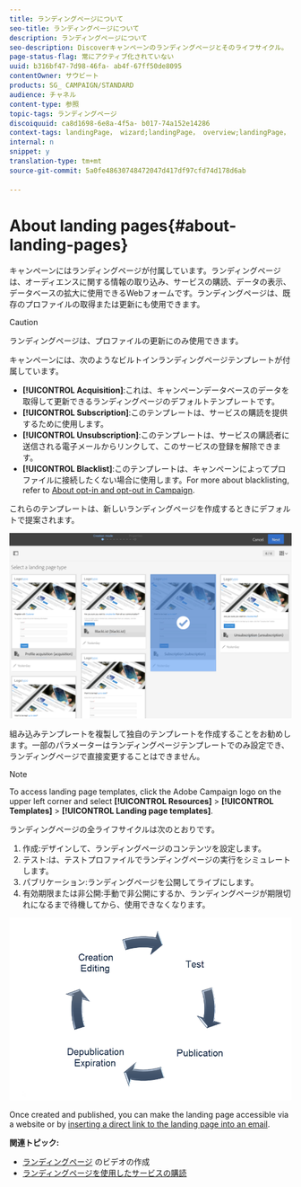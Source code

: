 ```yaml
---
title: ランディングページについて
seo-title: ランディングページについて
description: ランディングページについて
seo-description: Discoverキャンペーンのランディングページとそのライフサイクル。
page-status-flag: 常にアクティブ化されていない
uuid: b316bf47-7d98-46fa- ab4f-67ff50de8095
contentOwner: サウビート
products: SG_ CAMPAIGN/STANDARD
audience: チャネル
content-type: 参照
topic-tags: ランディングページ
discoiquuid: ca8d1698-6e8a-4f5a- b017-74a152e14286
context-tags: landingPage， wizard;landingPage， overview;landingPage， main
internal: n
snippet: y
translation-type: tm+mt
source-git-commit: 5a0fe48630748472047d417df97cfd74d178d6ab

---
```



# About landing pages{#about-landing-pages}

キャンペーンにはランディングページが付属しています。ランディングページは、オーディエンスに関する情報の取り込み、サービスの購読、データの表示、データベースの拡大に使用できるWebフォームです。ランディングページは、既存のプロファイルの取得または更新にも使用できます。

>[!CAUTION]
>
>ランディングページは、プロファイルの更新にのみ使用できます。

キャンペーンには、次のようなビルトインランディングページテンプレートが付属しています。

* **[!UICONTROL Acquisition]**:これは、キャンペーンデータベースのデータを取得して更新できるランディングページのデフォルトテンプレートです。
* **[!UICONTROL Subscription]**:このテンプレートは、サービスの購読を提供するために使用します。
* **[!UICONTROL Unsubscription]**:このテンプレートは、サービスの購読者に送信される電子メールからリンクして、このサービスの登録を解除できます。
* **[!UICONTROL Blacklist]**:このテンプレートは、キャンペーンによってプロファイルに接続したくない場合に使用します。For more about blacklisting, refer to [About opt-in and opt-out in Campaign](../../audiences/using/about-opt-in-and-opt-out-in-campaign.md).

これらのテンプレートは、新しいランディングページを作成するときにデフォルトで提案されます。

![](assets/lp_creation_1.png)

組み込みテンプレートを複製して独自のテンプレートを作成することをお勧めします。一部のパラメーターはランディングページテンプレートでのみ設定でき、ランディングページで直接変更することはできません。

>[!NOTE]
>
>To access landing page templates, click the Adobe Campaign logo on the upper left corner and select **[!UICONTROL Resources]** &gt; **[!UICONTROL Templates]** &gt; **[!UICONTROL Landing page templates]**.

ランディングページの全ライフサイクルは次のとおりです。

1. 作成:デザインして、ランディングページのコンテンツを設定します。
1. テスト:は、テストプロファイルでランディングページの実行をシミュレートします。
1. パブリケーション:ランディングページを公開してライブにします。
1. 有効期限または非公開:手動で非公開にするか、ランディングページが期限切れになるまで待機してから、使用できなくなります。

![](assets/lp_livecycle.png)

Once created and published, you can make the landing page accessible via a website or by [inserting a direct link to the landing page into an email](../../designing/using/inserting-a-link.md).

**関連トピック:**

* [ランディングページ](https://helpx.adobe.com/campaign/kt/acs/using/acs-create-edit-landing-page-feature-video-use.html) のビデオの作成
* [ランディングページを使用したサービスの購読](../../audiences/using/creating-a-service.md)